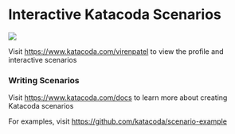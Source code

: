 # Interactive Katacoda Scenarios

[![](http://shields.katacoda.com/katacoda/virenpatel/count.svg)](https://www.katacoda.com/virenpatel "Get your profile on Katacoda.com")

Visit https://www.katacoda.com/virenpatel to view the profile and interactive scenarios

### Writing Scenarios
Visit https://www.katacoda.com/docs to learn more about creating Katacoda scenarios

For examples, visit https://github.com/katacoda/scenario-example
